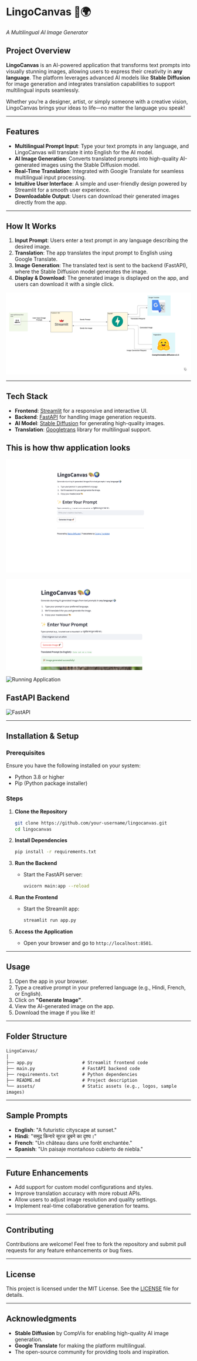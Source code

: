 # **LingoCanvas 🎨🌍**  
_A Multilingual AI Image Generator_

## **Project Overview**
**LingoCanvas** is an AI-powered application that transforms text prompts into visually stunning images, allowing users to express their creativity in **any language**. The platform leverages advanced AI models like **Stable Diffusion** for image generation and integrates translation capabilities to support multilingual inputs seamlessly.

Whether you’re a designer, artist, or simply someone with a creative vision, LingoCanvas brings your ideas to life—no matter the language you speak!

---

## **Features**
- **Multilingual Prompt Input**: Type your text prompts in any language, and LingoCanvas will translate it into English for the AI model.
- **AI Image Generation**: Converts translated prompts into high-quality AI-generated images using the Stable Diffusion model.
- **Real-Time Translation**: Integrated with Google Translate for seamless multilingual input processing.
- **Intuitive User Interface**: A simple and user-friendly design powered by Streamlit for a smooth user experience.
- **Downloadable Output**: Users can download their generated images directly from the app.

---

## **How It Works**
1. **Input Prompt**: Users enter a text prompt in any language describing the desired image.
2. **Translation**: The app translates the input prompt to English using Google Translate.
3. **Image Generation**: The translated text is sent to the backend (FastAPI), where the Stable Diffusion model generates the image.
4. **Display & Download**: The generated image is displayed on the app, and users can download it with a single click.

![Architecture Diagram](images/lingoART.png)

---

## **Tech Stack**
- **Frontend**: [Streamlit](https://streamlit.io) for a responsive and interactive UI.
- **Backend**: [FastAPI](https://fastapi.tiangolo.com) for handling image generation requests.
- **AI Model**: [Stable Diffusion](https://github.com/CompVis/stable-diffusion) for generating high-quality images.
- **Translation**: [Googletrans](https://pypi.org/project/googletrans/) library for multilingual support.

## This is how thw application looks 

![Frontend Application](images/frontend1.png)

![Running Application](images/cat1.png)

![Running Application](images/cat2.png)

## FastAPI Backend

![FastAPI](backend/cat2.png)


---

## **Installation & Setup**

### **Prerequisites**
Ensure you have the following installed on your system:
- Python 3.8 or higher
- Pip (Python package installer)

### **Steps**
1. **Clone the Repository**
   ```bash
   git clone https://github.com/your-username/lingocanvas.git
   cd lingocanvas
   ```

2. **Install Dependencies**
   ```bash
   pip install -r requirements.txt
   ```

3. **Run the Backend**
   - Start the FastAPI server:
     ```bash
     uvicorn main:app --reload
     ```

4. **Run the Frontend**
   - Start the Streamlit app:
     ```bash
     streamlit run app.py
     ```

5. **Access the Application**
   - Open your browser and go to `http://localhost:8501`.

---

## **Usage**
1. Open the app in your browser.
2. Type a creative prompt in your preferred language (e.g., Hindi, French, or English).
3. Click on **"Generate Image"**.
4. View the AI-generated image on the app.
5. Download the image if you like it!

---

## **Folder Structure**
```
LingoCanvas/
│
├── app.py                   # Streamlit frontend code
├── main.py                  # FastAPI backend code
├── requirements.txt         # Python dependencies
├── README.md                # Project description
└── assets/                  # Static assets (e.g., logos, sample images)
```

---

## **Sample Prompts**
- **English**: "A futuristic cityscape at sunset."
- **Hindi**: "समुद्र किनारे सूरज डूबने का दृश्य।"  
- **French**: "Un château dans une forêt enchantée."  
- **Spanish**: "Un paisaje montañoso cubierto de niebla."

---

## **Future Enhancements**
- Add support for custom model configurations and styles.
- Improve translation accuracy with more robust APIs.
- Allow users to adjust image resolution and quality settings.
- Implement real-time collaborative generation for teams.

---

## **Contributing**
Contributions are welcome! Feel free to fork the repository and submit pull requests for any feature enhancements or bug fixes.

---

## **License**
This project is licensed under the MIT License. See the [LICENSE](LICENSE) file for details.

---

## **Acknowledgments**
- **Stable Diffusion** by CompVis for enabling high-quality AI image generation.
- **Google Translate** for making the platform multilingual.
- The open-source community for providing tools and inspiration.
